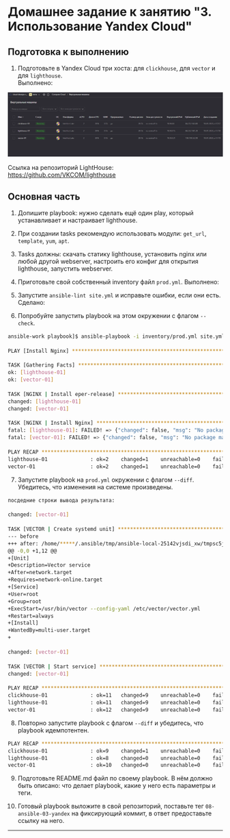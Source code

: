 # Домашнее задание к занятию "3. Использование Yandex Cloud"

## Подготовка к выполнению

1. Подготовьте в Yandex Cloud три хоста: для `clickhouse`, для `vector` и для `lighthouse`.     
Выполнено:  
 
![Yandex-vm](img/screen.png)

Ссылка на репозиторий LightHouse: https://github.com/VKCOM/lighthouse

## Основная часть

1. Допишите playbook: нужно сделать ещё один play, который устанавливает и настраивает lighthouse.

2. При создании tasks рекомендую использовать модули: `get_url`, `template`, `yum`, `apt`.
3. Tasks должны: скачать статику lighthouse, установить nginx или любой другой webserver, настроить его конфиг для открытия lighthouse, запустить webserver.

4. Приготовьте свой собственный inventory файл `prod.yml`.
Выполнено:  
5. Запустите `ansible-lint site.yml` и исправьте ошибки, если они есть.
Сделано:    
6. Попробуйте запустить playbook на этом окружении с флагом `--check`.
```bash
ansible-work playbook]$ ansible-playbook -i inventory/prod.yml site.yml --check

PLAY [Install Nginx] *************************************************************************************************************************

TASK [Gathering Facts] ***********************************************************************************************************************
ok: [lighthouse-01]
ok: [vector-01]

TASK [NGINX | Install eper-release] **********************************************************************************************************
changed: [lighthouse-01]
changed: [vector-01]

TASK [NGINX | Install Nginx] *****************************************************************************************************************
fatal: [lighthouse-01]: FAILED! => {"changed": false, "msg": "No package matching 'nginx' found available, installed or updated", "rc": 126, "results": ["No package matching 'nginx' found available, installed or updated"]}
fatal: [vector-01]: FAILED! => {"changed": false, "msg": "No package matching 'nginx' found available, installed or updated", "rc": 126, "results": ["No package matching 'nginx' found available, installed or updated"]}

PLAY RECAP ***********************************************************************************************************************************
lighthouse-01              : ok=2    changed=1    unreachable=0    failed=1    skipped=0    rescued=0    ignored=0
vector-01                  : ok=2    changed=1    unreachable=0    failed=1    skipped=0    rescued=0    ignored=0

```
7. Запустите playbook на `prod.yml` окружении с флагом `--diff`. Убедитесь, что изменения на системе произведены.
```bash
посдедние строки вывода результата: 

changed: [vector-01]    

TASK [VECTOR | Create systemd unit] **********************************************************************************************************
--- before
+++ after: /home/*****/.ansible/tmp/ansible-local-25142vjsdi_xw/tmpsc5jw62b/vector.service.j2
@@ -0,0 +1,12 @@
+[Unit]
+Description=Vector service
+After=network.target
+Requires=network-online.target
+[Service]
+User=root
+Group=root
+ExecStart=/usr/bin/vector --config-yaml /etc/vector/vector.yml
+Restart=always
+[Install]
+WantedBy=multi-user.target
+

changed: [vector-01]

TASK [VECTOR | Start service] ****************************************************************************************************************
changed: [vector-01]

PLAY RECAP ***********************************************************************************************************************************
clickhouse-01              : ok=11   changed=9    unreachable=0    failed=0    skipped=0    rescued=0    ignored=0
lighthouse-01              : ok=11   changed=9    unreachable=0    failed=0    skipped=0    rescued=0    ignored=0
vector-01                  : ok=12   changed=9    unreachable=0    failed=0    skipped=0    rescued=0    ignored=0

```

8. Повторно запустите playbook с флагом `--diff` и убедитесь, что playbook идемпотентен.
```bash
PLAY RECAP ***********************************************************************************************************************************
clickhouse-01              : ok=9    changed=1    unreachable=0    failed=0    skipped=0    rescued=0    ignored=0
lighthouse-01              : ok=8    changed=0    unreachable=0    failed=0    skipped=0    rescued=0    ignored=0
vector-01                  : ok=10   changed=0    unreachable=0    failed=0    skipped=0    rescued=0    ignored=0

```
9. Подготовьте README.md файл по своему playbook. В нём должно быть описано: что делает playbook, какие у него есть параметры и теги.

10. Готовый playbook выложите в свой репозиторий, поставьте тег `08-ansible-03-yandex` на фиксирующий коммит, в ответ предоставьте ссылку на него.

---

